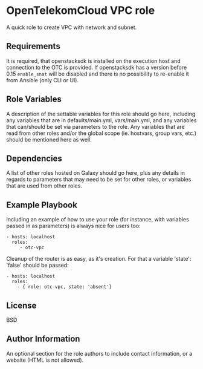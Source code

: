 OpenTelekomCloud VPC role
=========================

A quick role to create VPC with network and subnet.

Requirements
------------

It is required, that openstacksdk is installed on the execution host and connection to the OTC is provided. If openstacksdk has a version before 0.15
`enable_snat` will be disabled and there is no possibility to re-enable it from Ansible (only CLI or UI).

Role Variables
--------------

A description of the settable variables for this role should go here, including any variables that are in defaults/main.yml, vars/main.yml, and any variables that can/should be set via parameters to the role. Any variables that are read from other roles and/or the global scope (ie. hostvars, group vars, etc.) should be mentioned here as well.

Dependencies
------------

A list of other roles hosted on Galaxy should go here, plus any details in regards to parameters that may need to be set for other roles, or variables that are used from other roles.

Example Playbook
----------------

Including an example of how to use your role (for instance, with variables passed in as parameters) is always nice for users too:

    - hosts: localhost
      roles:
         - otc-vpc

Cleanup of the router is as easy, as it's creation. For that a variable 'state': 'false' should be passed:

    - hosts: localhost
      roles:
        - { role: otc-vpc, state: 'absent'}

License
-------

BSD

Author Information
------------------

An optional section for the role authors to include contact information, or a website (HTML is not allowed).
